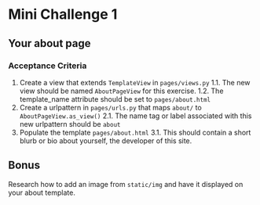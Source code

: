 # Mini Challenge 1

## Your about page

### Acceptance Criteria
1. Create a view that extends `TemplateView` in `pages/views.py`
    1.1. The new view should be named `AboutPageView` for this exercise.
    1.2. The template_name attribute should be set to `pages/about.html`
2. Create a urlpattern in `pages/urls.py` that maps `about/` to `AboutPageView.as_view()`
2.1. The name tag or label associated with this new urlpattern should be `about`
3. Populate the template `pages/about.html`
3.1. This should contain a short blurb or bio about yourself, the developer of this site.

## Bonus
Research how to add an image from `static/img` and have it displayed on your about template.